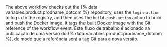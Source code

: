 The above workflow checks out the {% data variables.product.prodname_dotcom %} repository, uses the `login-action` to log in to the registry, and then uses the `build-push-action` action to build and push the Docker image. It tags the built Docker image with the Git reference of the workflow event. Este fluxo de trabalho é acionado na publicação de uma versão do {% data variables.product.prodname_dotcom %}, de modo que a referência será a tag Git para a nova versão.

